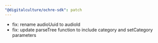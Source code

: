 ```yaml
---
"@digitalculture/ochre-sdk": patch
---
```


- fix: rename audioUuid to audioId
- fix: update parseTree function to include category and setCategory parameters
